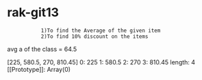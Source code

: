 # rak-git13    
               1)To find the Average of the given item
               2)To find 10% discount on the items

avg a of the class = 64.5

[225, 580.5, 270, 810.45]
0: 225
1: 580.5
2: 270
3: 810.45
length: 4
[[Prototype]]: Array(0)

